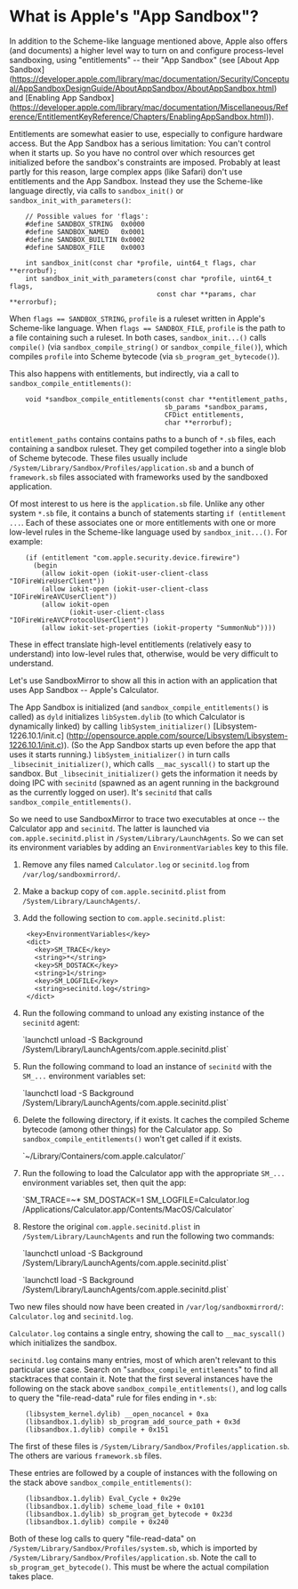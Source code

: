 # What is Apple's "App Sandbox"?

In addition to the Scheme-like language mentioned above, Apple also
offers (and documents) a higher level way to turn on and configure
process-level sandboxing, using "entitlements" -- their "App Sandbox"
(see [About App Sandbox]
(https://developer.apple.com/library/mac/documentation/Security/Conceptual/AppSandboxDesignGuide/AboutAppSandbox/AboutAppSandbox.html)
and [Enabling App Sandbox]
(https://developer.apple.com/library/mac/documentation/Miscellaneous/Reference/EntitlementKeyReference/Chapters/EnablingAppSandbox.html)).

Entitlements are somewhat easier to use, especially to configure
hardware access.  But the App Sandbox has a serious limitation: You
can't control when it starts up.  So you have no control over which
resources get initialized before the sandbox's constraints are
imposed.  Probably at least partly for this reason, large complex apps
(like Safari) don't use entitlements and the App Sandbox.  Instead
they use the Scheme-like language directly, via calls to
`sandbox_init()` or `sandbox_init_with_parameters()`:

        // Possible values for 'flags':
        #define SANDBOX_STRING  0x0000
        #define SANDBOX_NAMED   0x0001
        #define SANDBOX_BUILTIN 0x0002
        #define SANDBOX_FILE    0x0003

        int sandbox_init(const char *profile, uint64_t flags, char **errorbuf);
        int sandbox_init_with_parameters(const char *profile, uint64_t flags,
                                         const char **params, char **errorbuf);

When `flags == SANDBOX_STRING`, `profile` is a ruleset written in
Apple's Scheme-like language.  When `flags == SANDBOX_FILE`, `profile`
is the path to a file containing such a ruleset.  In both cases,
`sandbox_init...()` calls `compile()` (via `sandbox_compile_string()`
or `sandbox_compile_file()`), which compiles `profile` into Scheme
bytecode (via `sb_program_get_bytecode()`).

This also happens with entitlements, but indirectly, via a call to
`sandbox_compile_entitlements()`:

        void *sandbox_compile_entitlements(const char **entitlement_paths,
                                           sb_params *sandbox_params,
                                           CFDict entitlements,
                                           char **errorbuf);

`entitlement_paths` contains contains paths to a bunch of `*.sb`
files, each containing a sandbox ruleset.  They get compiled together
into a single blob of Scheme bytecode.  These files usually include
`/System/Library/Sandbox/Profiles/application.sb` and a bunch of
`framework.sb` files associated with frameworks used by the sandboxed
application.

Of most interest to us here is the `application.sb` file.  Unlike any
other system `*.sb` file, it contains a bunch of statements starting
`if (entitlement ...`.  Each of these associates one or more
entitlements with one or more low-level rules in the Scheme-like
language used by `sandbox_init...()`.  For example:

        (if (entitlement "com.apple.security.device.firewire")
          (begin
            (allow iokit-open (iokit-user-client-class "IOFireWireUserClient"))
            (allow iokit-open (iokit-user-client-class "IOFireWireAVCUserClient"))
            (allow iokit-open
                   (iokit-user-client-class "IOFireWireAVCProtocolUserClient"))
            (allow iokit-set-properties (iokit-property "SummonNub"))))

These in effect translate high-level entitlements (relatively easy to
understand) into low-level rules that, otherwise, would be very
difficult to understand.

Let's use SandboxMirror to show all this in action with an application
that uses App Sandbox -- Apple's Calculator.

The App Sandbox is initialized (and `sandbox_compile_entitlements()`
is called) as `dyld` initializes `libSystem.dylib` (to which
Calculator is dynamically linked) by calling `libSystem_initializer()`
[Libsystem-1226.10.1/init.c]
(http://opensource.apple.com/source/Libsystem/Libsystem-1226.10.1/init.c)).
(So the App Sandbox starts up even before the app that uses it starts
running.)  `libSystem_initializer()` in turn calls
`_libsecinit_initializer()`, which calls `__mac_syscall()` to start up
the sandbox.  But `_libsecinit_initializer()` gets the information it
needs by doing IPC with `secinitd` (spawned as an agent running in the
background as the currently logged on user).  It's `secinitd` that
calls `sandbox_compile_entitlements()`.

So we need to use SandboxMirror to trace two executables at once --
the Calculator app and `secinitd`.  The latter is launched via
`com.apple.secinitd.plist` in `/System/Library/LaunchAgents`.  So we
can set its environment variables by adding an `EnvironmentVariables`
key to this file.

1. Remove any files named `Calculator.log` or `secinitd.log` from
   `/var/log/sandboxmirrord/`.

2. Make a backup copy of `com.apple.secinitd.plist` from
   `/System/Library/LaunchAgents/`.

3. Add the following section to `com.apple.secinitd.plist`:

        <key>EnvironmentVariables</key>
        <dict>
          <key>SM_TRACE</key>
          <string>*</string>
          <key>SM_DOSTACK</key>
          <string>1</string>
          <key>SM_LOGFILE</key>
          <string>secinitd.log</string>
        </dict>

4. Run the following command to unload any existing instance of the
   `secinitd` agent:
   <p>
   `launchctl unload -S Background /System/Library/LaunchAgents/com.apple.secinitd.plist`

5. Run the following command to load an instance of `secinitd` with the
   `SM_...` environment variables set:
   <p>
   `launchctl load -S Background /System/Library/LaunchAgents/com.apple.secinitd.plist`

6. Delete the following directory, if it exists.  It caches the
   compiled Scheme bytecode (among other things) for the Calculator
   app.  So `sandbox_compile_entitlements()` won't get called if it
   exists.
   <p>
   `~/Library/Containers/com.apple.calculator/`

7. Run the following to load the Calculator app with the appropriate
   `SM_...` environment variables set, then quit the app:
   <p>
   `SM_TRACE=~* SM_DOSTACK=1 SM_LOGFILE=Calculator.log /Applications/Calculator.app/Contents/MacOS/Calculator`

8. Restore the original `com.apple.secinitd.plist` in
   `/System/Library/LaunchAgents` and run the following two commands:
   <p>
   `launchctl unload -S Background /System/Library/LaunchAgents/com.apple.secinitd.plist`
   <p>
   `launchctl load -S Background /System/Library/LaunchAgents/com.apple.secinitd.plist`

Two new files should now have been created in
`/var/log/sandboxmirrord/`:  `Calculator.log` and `secinitd.log`.

`Calculator.log` contains a single entry, showing the call to
`__mac_syscall()` which initializes the sandbox.

`secinitd.log` contains many entries, most of which aren't relevant to
this particular use case.  Search on "`sandbox_compile_entitlements`"
to find all stacktraces that contain it.  Note that the first several
instances have the following on the stack above
`sandbox_compile_entitlements()`, and log calls to query the
"file-read-data" rule for files ending in `*.sb`:

        (libsystem_kernel.dylib) __open_nocancel + 0xa
        (libsandbox.1.dylib) sb_program_add_source_path + 0x3d
        (libsandbox.1.dylib) compile + 0x151

The first of these files is
`/System/Library/Sandbox/Profiles/application.sb`.  The others are
various `framework.sb` files.

These entries are followed by a couple of instances with the following
on the stack above `sandbox_compile_entitlements()`:

        (libsandbox.1.dylib) Eval_Cycle + 0x29e
        (libsandbox.1.dylib) scheme_load_file + 0x101
        (libsandbox.1.dylib) sb_program_get_bytecode + 0x23d
        (libsandbox.1.dylib) compile + 0x240

Both of these log calls to query "file-read-data" on
`/System/Library/Sandbox/Profiles/system.sb`, which is imported by
`/System/Library/Sandbox/Profiles/application.sb`.  Note the call to
`sb_program_get_bytecode()`.  This must be where the actual
compilation takes place.

